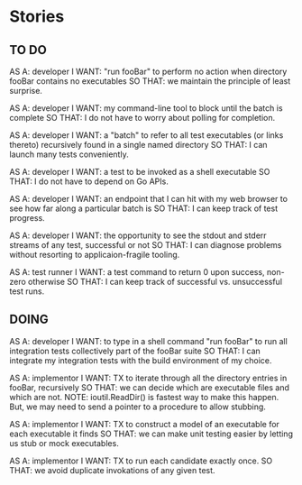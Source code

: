 Stories
=======

TO DO
-----

AS A: developer
I WANT: "run fooBar" to perform no action when directory fooBar contains no executables
SO THAT: we maintain the principle of least surprise.

AS A: developer
I WANT: my command-line tool to block until the batch is complete
SO THAT: I do not have to worry about polling for completion.

AS A: developer
I WANT: a "batch" to refer to all test executables (or links thereto) recursively found in a single named directory
SO THAT: I can launch many tests conveniently.

AS A: developer
I WANT: a test to be invoked as a shell executable
SO THAT: I do not have to depend on Go APIs.

AS A: developer
I WANT: an endpoint that I can hit with my web browser to see how far along a particular batch is
SO THAT: I can keep track of test progress.

AS A: developer
I WANT: the opportunity to see the stdout and stderr streams of any test, successful or not
SO THAT: I can diagnose problems without resorting to applicaion-fragile tooling.

AS A: test runner
I WANT: a test command to return 0 upon success, non-zero otherwise
SO THAT: I can keep track of successful vs. unsuccessful test runs.

DOING
-----

AS A: developer
I WANT: to type in a shell command "run fooBar" to run all integration tests collectively part of the fooBar suite
SO THAT: I can integrate my integration tests with the build environment of my choice.

  AS A: implementor
  I WANT: TX to iterate through all the directory entries in fooBar, recursively
  SO THAT: we can decide which are executable files and which are not.
  NOTE: ioutil.ReadDir() is fastest way to make this happen.  But, we may need to send a pointer to a procedure to allow stubbing.

  AS A: implementor
  I WANT: TX to construct a model of an executable for each executable it finds
  SO THAT: we can make unit testing easier by letting us stub or mock executables.

  AS A: implementor
  I WANT: TX to run each candidate exactly once.
  SO THAT: we avoid duplicate invokations of any given test.



